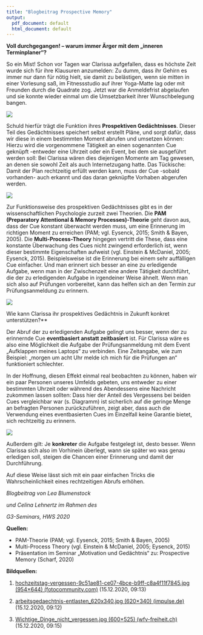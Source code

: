 ```yaml
---
title: "Blogbeitrag Prospective Memory"
output:
  pdf_document: default
  html_document: default
---
```

**Voll durchgegangen! – warum immer Ärger mit dem „inneren Terminplaner“?**

So ein Mist! Schon vor Tagen war Clarissa aufgefallen, dass es höchste Zeit wurde sich für ihre Klausuren anzumelden: Zu dumm, dass ihr Gehirn es immer nur dann für nötig hielt, sie damit zu belästigen, wenn sie mitten in einer Vorlesung saß,  im Fitnessstudio auf ihrer Yoga-Matte lag oder mit Freunden durch die Quadrate zog. Jetzt war die Anmeldefrist abgelaufen und sie konnte wieder einmal um die Umsetzbarkeit ihrer Wunschbelegung bangen. 

![](3Blogbeitrag%20Prospective%20Memory.001.jpeg) 

Schuld hierfür trägt die Funktion ihres **Prospektiven Gedächtnisses**. Dieser Teil des Gedächtnisses speichert selbst erstellt Pläne, und sorgt dafür, dass wir diese in einem bestimmten Moment abrufen und umsetzen können: Hierzu wird die vorgenommene Tätigkeit an einen sogenannten Cue geknüpft -entweder eine Uhrzeit oder ein Event, bei dem sie ausgeführt werden soll: Bei Clarissa wären dies diejenigen Momente am Tag gewesen, an denen sie sowohl Zeit als auch Internetzugang hatte. Das Tückische: Damit der Plan rechtzeitig erfüllt werden kann, muss der Cue -sobald vorhanden- auch erkannt und das daran geknüpfte Vorhaben abgerufen werden.

![](3Blogbeitrag%20Prospective%20Memory.003.jpeg)

Zur Funktionsweise des prospektiven Gedächtnisses gibt es in der wissenschaftlichen Psychologie zurzeit zwei Theorien. Die **PAM (Preparatory Attentional & Memory Processes)-Theorie** geht davon aus, dass der Cue konstant überwacht werden muss, um eine Erinnerung im richtigen Moment zu erreichen (PAM; vgl. Eysenck, 2015; Smith & Bayen, 2005). Die **Multi-Process-Theory** hingegen vertritt die These, dass eine konstante Überwachung des Cues nicht zwingend erforderlich ist, wenn dieser bestimmte Eigenschaften aufweist (vgl. Einstein & McDaniel, 2005; Eysenck, 2015). Beispielsweise ist die Erinnerung bei einem sehr auffälligen Cue einfacher. Und man erinnert sich besser an eine zu erledigende Aufgabe, wenn man in der Zwischenzeit eine andere Tätigkeit durchführt, die der zu erledigenden Aufgabe in irgendeiner Weise ähnelt. Wenn man sich also auf Prüfungen vorbereitet, kann das helfen sich an den Termin zur Prüfungsanmeldung zu erinnern.

![](3Blogbeitrag%20Prospective%20Memory.005.jpeg)

Wie kann Clarissa ihr prospektives Gedächtnis in Zukunft konkret unterstützen?** 

Der Abruf der zu erledigenden Aufgabe gelingt uns besser, wenn der zu erinnernde Cue **eventbasiert anstatt zeitbasiert** ist. Für Clarissa wäre es also eine Möglichkeit die Aufgabe der Prüfungsanmeldung mit dem Event „Aufklappen meines Laptops“ zu verbinden. Eine Zeitangabe, wie zum Beispiel: „morgen um acht Uhr melde ich mich für die Prüfungen an“ funktioniert schlechter.

In der Hoffnung, diesen Effekt einmal real beobachten zu können, haben wir ein paar Personen unseres Umfelds gebeten, uns entweder zu einer bestimmten Uhrzeit oder während des Abendessens eine Nachricht zukommen lassen sollten: Dass hier der Anteil des Vergessens bei beiden Cues vergleichbar war (s. Diagramm) ist sicherlich auf die geringe Menge an befragten Personen zurückzuführen, zeigt aber, dass auch die Verwendung eines eventbasierten Cues im Einzelfall keine Garantie bietet, sich rechtzeitig zu erinnern.


![](3Blogbeitrag%20Prospective%20Memory.008.png) 

Außerdem gilt: Je **konkreter** die Aufgabe festgelegt ist, desto besser. Wenn Clarissa sich also im Vorhinein überlegt, wann sie später wo was genau erledigen soll, steigen die Chancen einer Erinnerung und damit der Durchführung.

Auf diese Weise lässt sich mit ein paar einfachen Tricks die Wahrscheinlichkeit eines rechtzeitigen Abrufs erhöhen.


*Blogbeitrag von Lea Blumenstock*

*und Celina Lehnertz im Rahmen des* 

*G3-Seminars, HWS 2020*


**Quellen:**

- PAM-Theorie (PAM; vgl. Eysenck, 2015; Smith & Bayen, 2005)
- Multi-Process Theory (vgl. Einstein & McDaniel, 2005; Eysenck, 2015)
- Präsentation im Seminar „Motivation und Gedächtnis“ zu: Prospective Memory (Scharf, 2020)


**Bildquellen:**

1) [hochzeitstag-vergessen-9c51ae81-ce07-4bce-b9ff-c8a4f11f7845.jpg (954×644) (fotocommunity.com)](https://img.fotocommunity.com/hochzeitstag-vergessen-9c51ae81-ce07-4bce-b9ff-c8a4f11f7845.jpg?width=1000)   (15.12.2020, 09:13)

1) [arbeitsgedaechtnis-entlasten_620x340.jpg (620×340) (impulse.de)](https://www.impulse.de/wp-content/uploads/2019/07/arbeitsgedaechtnis-entlasten_620x340.jpg)   (15.12.2020,  09:12)

1) [Wichtige_Dinge_nicht_vergessen.jpg (600×525) (wfv-freiheit.ch)](https://www.wfv-freiheit.ch/data/Wichtige_Dinge_nicht_vergessen.jpg)   (15.12.2020, 09:15)
